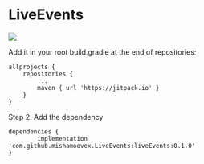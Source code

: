 # LiveEvents

[![](https://jitpack.io/v/mishamoovex/LiveEvents.svg)](https://jitpack.io/#mishamoovex/LiveEvents)

Add it in your root build.gradle at the end of repositories:

	allprojects {
		repositories {
			...
			maven { url 'https://jitpack.io' }
		}
	}
Step 2. Add the dependency

	dependencies {
	        implementation 'com.github.mishamoovex.LiveEvents:liveEvents:0.1.0'
	}
